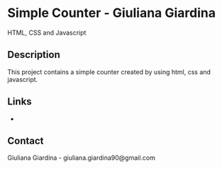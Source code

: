 # Simple Counter - Giuliana Giardina
HTML, CSS and Javascript

<h2>Description</h2>
This project contains a simple counter created by using html, css and javascript.

## Links

- 


<h2>Contact</h2>
Giuliana Giardina - giuliana.giardina90@gmail.com
